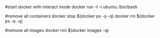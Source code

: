 #start docker with interact mode
docker run -t -i ubuntu /bin/bash

#remove all containers
docker stop $(docker ps -a -q)
docker rm $(docker ps -a -q)

#remove all images
docker rmi $(docker images -q)
